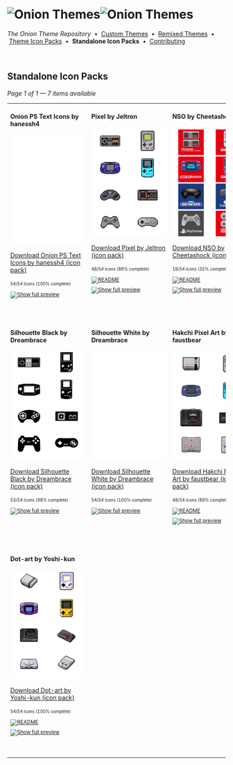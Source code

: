 <!--




















=================================================================================
---------------------------------------------------------------------------------

██████╗  ██████╗     ███╗   ██╗ ██████╗ ████████╗    ███████╗██████╗ ██╗████████╗
██╔══██╗██╔═══██╗    ████╗  ██║██╔═══██╗╚══██╔══╝    ██╔════╝██╔══██╗██║╚══██╔══╝
██║  ██║██║   ██║    ██╔██╗ ██║██║   ██║   ██║       █████╗  ██║  ██║██║   ██║   
██║  ██║██║   ██║    ██║╚██╗██║██║   ██║   ██║       ██╔══╝  ██║  ██║██║   ██║   
██████╔╝╚██████╔╝    ██║ ╚████║╚██████╔╝   ██║       ███████╗██████╔╝██║   ██║   
╚═════╝  ╚═════╝     ╚═╝  ╚═══╝ ╚═════╝    ╚═╝       ╚══════╝╚═════╝ ╚═╝   ╚═╝   

---------------------------------------------------------------------------------
=================================================================================

                  Note: This file was automatically generated.

            Run `python .github/generate.py` to regenerate the pages.




















-->
<p>&nbsp;</p>

# <img alt="Onion Themes" src="https://user-images.githubusercontent.com/44569252/179506709-0db2a8f5-3074-477c-81c4-719f281ddccc.png#gh-dark-mode-only" width="464px"><img alt="Onion Themes" src="https://user-images.githubusercontent.com/44569252/179506712-d5a1a916-7270-4902-aa55-5d93f7ee0f6e.png#gh-light-mode-only" width="464px">

*The Onion Theme Repository* &nbsp;•&nbsp; [Custom&nbsp;Themes](../custom/index.md) &nbsp;• &nbsp;[Remixed&nbsp;Themes](../remixed/index.md) &nbsp;• &nbsp;[Theme&nbsp;Icon&nbsp;Packs](../icons_themes/index.md) &nbsp;• &nbsp;**Standalone&nbsp;Icon&nbsp;Packs** &nbsp;• &nbsp;[Contributing](../../CONTRIBUTING.md)

<p>&nbsp;</p>


## Standalone Icon Packs

*Page 1 of 1 — 7 items available*
<table align=center><tr>


<td valign="top">

#### Onion PS Text Icons by hanessh4

![Onion PS Text Icons by hanessh4](../../icons/Onion%20PS%20Text%20Icons%20by%20hanessh4/preview.png)

[Download Onion PS Text Icons by hanessh4 (icon pack)](https://raw.githubusercontent.com/OnionUI/Themes/main/release/icons/Onion%20PS%20Text%20Icons%20by%20hanessh4.zip)

<sub><sup>54/54 icons (100% complete)</sup> &nbsp;&nbsp; <a href="https://onionui.github.io/iconpack_preview.html#Onion%20PS%20Text%20Icons%20by%20hanessh4"><img src="https://user-images.githubusercontent.com/44569252/215106002-fbcf1815-8080-447c-94c2-61f161efb503.png" height="16" title="Show full preview"></a></sub>

&nbsp;&nbsp;&nbsp;&nbsp;&nbsp;&nbsp;&nbsp;&nbsp;&nbsp;&nbsp;&nbsp;&nbsp;&nbsp;&nbsp;&nbsp;&nbsp;&nbsp;&nbsp;&nbsp;&nbsp;&nbsp;&nbsp;&nbsp;&nbsp;&nbsp;&nbsp;&nbsp;&nbsp;&nbsp;&nbsp;&nbsp;&nbsp;&nbsp;&nbsp;&nbsp;&nbsp;&nbsp;&nbsp;&nbsp;&nbsp;&nbsp;&nbsp;&nbsp;&nbsp;&nbsp;&nbsp;<br/></td>


<td valign="top">

#### Pixel by Jeltron

![Pixel by Jeltron](../../icons/Pixel%20by%20Jeltron/preview.png)

[Download Pixel by Jeltron (icon pack)](https://raw.githubusercontent.com/OnionUI/Themes/main/release/icons/Pixel%20by%20Jeltron.zip)

<sub><sup>48/54 icons (89% complete)</sup> &nbsp;&nbsp; <a href="/icons/Pixel%20by%20Jeltron/readme.md"><img src="https://user-images.githubusercontent.com/44569252/215358455-b6a1348b-8161-40d6-9cc1-cc31720377c4.png" height="16" title="README"></a> &nbsp;&nbsp; <a href="https://onionui.github.io/iconpack_preview.html#Pixel%20by%20Jeltron"><img src="https://user-images.githubusercontent.com/44569252/215106002-fbcf1815-8080-447c-94c2-61f161efb503.png" height="16" title="Show full preview"></a></sub>

&nbsp;&nbsp;&nbsp;&nbsp;&nbsp;&nbsp;&nbsp;&nbsp;&nbsp;&nbsp;&nbsp;&nbsp;&nbsp;&nbsp;&nbsp;&nbsp;&nbsp;&nbsp;&nbsp;&nbsp;&nbsp;&nbsp;&nbsp;&nbsp;&nbsp;&nbsp;&nbsp;&nbsp;&nbsp;&nbsp;&nbsp;&nbsp;&nbsp;&nbsp;&nbsp;&nbsp;&nbsp;&nbsp;&nbsp;&nbsp;&nbsp;&nbsp;&nbsp;&nbsp;&nbsp;&nbsp;<br/></td>


<td valign="top">

#### NSO by Cheetashock

![NSO by Cheetashock](../../icons/NSO%20by%20Cheetashock/preview.png)

[Download NSO by Cheetashock (icon pack)](https://raw.githubusercontent.com/OnionUI/Themes/main/release/icons/NSO%20by%20Cheetashock.zip)

<sub><sup>19/54 icons (35% complete)</sup> &nbsp;&nbsp; <a href="/icons/NSO%20by%20Cheetashock/readme.txt"><img src="https://user-images.githubusercontent.com/44569252/215358455-b6a1348b-8161-40d6-9cc1-cc31720377c4.png" height="16" title="README"></a> &nbsp;&nbsp; <a href="https://onionui.github.io/iconpack_preview.html#NSO%20by%20Cheetashock"><img src="https://user-images.githubusercontent.com/44569252/215106002-fbcf1815-8080-447c-94c2-61f161efb503.png" height="16" title="Show full preview"></a></sub>

&nbsp;&nbsp;&nbsp;&nbsp;&nbsp;&nbsp;&nbsp;&nbsp;&nbsp;&nbsp;&nbsp;&nbsp;&nbsp;&nbsp;&nbsp;&nbsp;&nbsp;&nbsp;&nbsp;&nbsp;&nbsp;&nbsp;&nbsp;&nbsp;&nbsp;&nbsp;&nbsp;&nbsp;&nbsp;&nbsp;&nbsp;&nbsp;&nbsp;&nbsp;&nbsp;&nbsp;&nbsp;&nbsp;&nbsp;&nbsp;&nbsp;&nbsp;&nbsp;&nbsp;&nbsp;&nbsp;<br/></td>

</tr><tr>

<td valign="top">

#### Silhouette Black by Dreambrace

![Silhouette Black by Dreambrace](../../icons/Silhouette%20Black%20by%20Dreambrace/preview.png)

[Download Silhouette Black by Dreambrace (icon pack)](https://raw.githubusercontent.com/OnionUI/Themes/main/release/icons/Silhouette%20Black%20by%20Dreambrace.zip)

<sub><sup>53/54 icons (98% complete)</sup> &nbsp;&nbsp; <a href="https://onionui.github.io/iconpack_preview.html#Silhouette%20Black%20by%20Dreambrace"><img src="https://user-images.githubusercontent.com/44569252/215106002-fbcf1815-8080-447c-94c2-61f161efb503.png" height="16" title="Show full preview"></a></sub>

<br/></td>


<td valign="top">

#### Silhouette White by Dreambrace

![Silhouette White by Dreambrace](../../icons/Silhouette%20White%20by%20Dreambrace/preview.png)

[Download Silhouette White by Dreambrace (icon pack)](https://raw.githubusercontent.com/OnionUI/Themes/main/release/icons/Silhouette%20White%20by%20Dreambrace.zip)

<sub><sup>54/54 icons (100% complete)</sup> &nbsp;&nbsp; <a href="https://onionui.github.io/iconpack_preview.html#Silhouette%20White%20by%20Dreambrace"><img src="https://user-images.githubusercontent.com/44569252/215106002-fbcf1815-8080-447c-94c2-61f161efb503.png" height="16" title="Show full preview"></a></sub>

<br/></td>


<td valign="top">

#### Hakchi Pixel Art by faustbear

![Hakchi Pixel Art by faustbear](../../icons/Hakchi%20Pixel%20Art%20by%20faustbear/preview.png)

[Download Hakchi Pixel Art by faustbear (icon pack)](https://raw.githubusercontent.com/OnionUI/Themes/main/release/icons/Hakchi%20Pixel%20Art%20by%20faustbear.zip)

<sub><sup>48/54 icons (89% complete)</sup> &nbsp;&nbsp; <a href="/icons/Hakchi%20Pixel%20Art%20by%20faustbear/readme.md"><img src="https://user-images.githubusercontent.com/44569252/215358455-b6a1348b-8161-40d6-9cc1-cc31720377c4.png" height="16" title="README"></a> &nbsp;&nbsp; <a href="https://onionui.github.io/iconpack_preview.html#Hakchi%20Pixel%20Art%20by%20faustbear"><img src="https://user-images.githubusercontent.com/44569252/215106002-fbcf1815-8080-447c-94c2-61f161efb503.png" height="16" title="Show full preview"></a></sub>

<br/></td>

</tr><tr>

<td valign="top">

#### Dot-art by Yoshi-kun

![Dot-art by Yoshi-kun](../../icons/Dot-art%20by%20Yoshi-kun/preview.png)

[Download Dot-art by Yoshi-kun (icon pack)](https://raw.githubusercontent.com/OnionUI/Themes/main/release/icons/Dot-art%20by%20Yoshi-kun.zip)

<sub><sup>54/54 icons (100% complete)</sup> &nbsp;&nbsp; <a href="/icons/Dot-art%20by%20Yoshi-kun/readme.md"><img src="https://user-images.githubusercontent.com/44569252/215358455-b6a1348b-8161-40d6-9cc1-cc31720377c4.png" height="16" title="README"></a> &nbsp;&nbsp; <a href="https://onionui.github.io/iconpack_preview.html#Dot-art%20by%20Yoshi-kun"><img src="https://user-images.githubusercontent.com/44569252/215106002-fbcf1815-8080-447c-94c2-61f161efb503.png" height="16" title="Show full preview"></a></sub>

<br/></td>

</tr></table>



